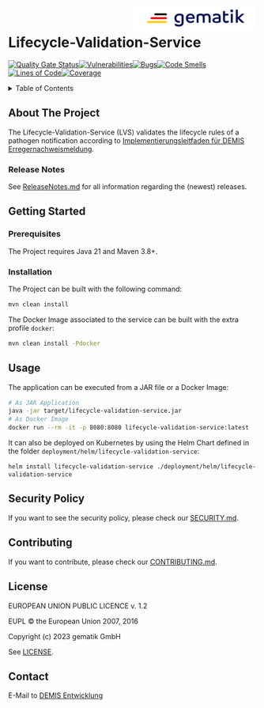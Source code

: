 <img align="right" width="250" height="47" src="media/Gematik_Logo_Flag.png"/> <br/> 

# Lifecycle-Validation-Service

[![Quality Gate Status](https://sonar.prod.ccs.gematik.solutions/api/project_badges/measure?project=de.gematik.demis%3Alifecycle-validation-service&metric=alert_status&token=sqb_599b9780a2f1ee3af06b499e16588d68d506a13c)](https://sonar.prod.ccs.gematik.solutions/dashboard?id=de.gematik.demis%3Alifecycle-validation-service)[![Vulnerabilities](https://sonar.prod.ccs.gematik.solutions/api/project_badges/measure?project=de.gematik.demis%3Alifecycle-validation-service&metric=vulnerabilities&token=sqb_599b9780a2f1ee3af06b499e16588d68d506a13c)](https://sonar.prod.ccs.gematik.solutions/dashboard?id=de.gematik.demis%3Alifecycle-validation-service)[![Bugs](https://sonar.prod.ccs.gematik.solutions/api/project_badges/measure?project=de.gematik.demis%3Alifecycle-validation-service&metric=bugs&token=sqb_599b9780a2f1ee3af06b499e16588d68d506a13c)](https://sonar.prod.ccs.gematik.solutions/dashboard?id=de.gematik.demis%3Alifecycle-validation-service)[![Code Smells](https://sonar.prod.ccs.gematik.solutions/api/project_badges/measure?project=de.gematik.demis%3Alifecycle-validation-service&metric=code_smells&token=sqb_599b9780a2f1ee3af06b499e16588d68d506a13c)](https://sonar.prod.ccs.gematik.solutions/dashboard?id=de.gematik.demis%3Alifecycle-validation-service)[![Lines of Code](https://sonar.prod.ccs.gematik.solutions/api/project_badges/measure?project=de.gematik.demis%3Alifecycle-validation-service&metric=ncloc&token=sqb_599b9780a2f1ee3af06b499e16588d68d506a13c)](https://sonar.prod.ccs.gematik.solutions/dashboard?id=de.gematik.demis%3Alifecycle-validation-service)[![Coverage](https://sonar.prod.ccs.gematik.solutions/api/project_badges/measure?project=de.gematik.demis%3Alifecycle-validation-service&metric=coverage&token=sqb_599b9780a2f1ee3af06b499e16588d68d506a13c)](https://sonar.prod.ccs.gematik.solutions/dashboard?id=de.gematik.demis%3Alifecycle-validation-service)

<details>
  <summary>Table of Contents</summary>
  <ol>
    <li>
      <a href="#about-the-project">About The Project</a>
      <ul>
        <li><a href="#release-notes">Release Notes</a></li>
      </ul>
    </li>
    <li>
      <a href="#getting-started">Getting Started</a>
      <ul>
        <li><a href="#prerequisites">Prerequisites</a></li>
        <li><a href="#installation">Installation</a></li>
      </ul>
    </li>
    <li><a href="#usage">Usage</a>
    </li>
    <li><a href="#contributing">Contributing</a></li>
    <li><a href="#license">License</a></li>
  </ol>
</details>

## About The Project

The Lifecycle-Validation-Service (LVS) validates the lifecycle rules of a pathogen notification according to
[Implementierungsleitfaden für DEMIS Erregernachweismeldung](https://simplifier.net/guide/rki.demis.laboratory/Home/guide-lifecyclemanagement.guide.md?version=current).

### Release Notes

See [ReleaseNotes.md](./ReleaseNotes.md) for all information regarding the (newest) releases.

## Getting Started

### Prerequisites

The Project requires Java 21 and Maven 3.8+.

### Installation

The Project can be built with the following command:

```sh
mvn clean install
```

The Docker Image associated to the service can be built with the extra profile `docker`:

```sh
mvn clean install -Pdocker
```

## Usage

The application can be executed from a JAR file or a Docker Image:

```sh
# As JAR Application
java -jar target/lifecycle-validation-service.jar
# As Docker Image
docker run --rm -it -p 8080:8080 lifecycle-validation-service:latest
```

It can also be deployed on Kubernetes by using the Helm Chart defined in the
folder `deployment/helm/lifecycle-validation-service`:

```ssh
helm install lifecycle-validation-service ./deployment/helm/lifecycle-validation-service
```

## Security Policy

If you want to see the security policy, please check our [SECURITY.md](.github/SECURITY.md).

## Contributing

If you want to contribute, please check our [CONTRIBUTING.md](.github/CONTRIBUTING.md).

## License

EUROPEAN UNION PUBLIC LICENCE v. 1.2

EUPL © the European Union 2007, 2016

Copyright (c) 2023 gematik GmbH

See [LICENSE](LICENSE.md).

## Contact

E-Mail to [DEMIS Entwicklung](mailto:demis-entwicklung@gematik.de?subject=[GitHub]%20VLifecycle-Validation-Service)
